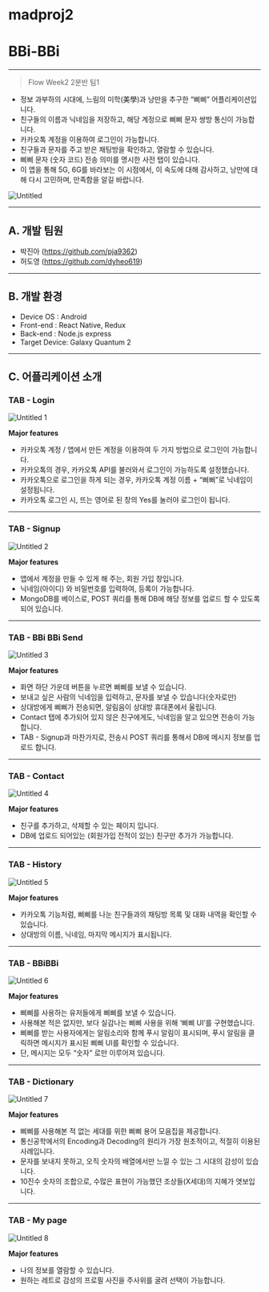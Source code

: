 # madproj2
# BBi-BBi

---

> Flow Week2 2분반 팀1
> 
- 정보 과부하의 시대에, 느림의 미학(美學)과 낭만을 추구한 “삐삐” 어플리케이션입니다.
- 친구들의 이름과 닉네임을 저장하고, 해당 계정으로 삐삐 문자 쌍방 통신이 가능합니다.
- 카카오톡 계정을 이용하여 로그인이 가능합니다.
- 친구들과 문자를 주고 받은 채팅방을 확인하고, 열람할 수 있습니다.
- 삐삐 문자 (숫자 코드) 전송 의미를 명시한 사전 탭이 있습니다.
- 이 앱을 통해 5G, 6G를 바라보는 이 시점에서, 이 속도에 대해 감사하고, 낭만에 대해 다시 고민하며, 만족함을 알길 바랍니다.

![Untitled](https://github.com/2023-MadCamp-2/madproj2/assets/33695380/519d5afb-41bf-4d16-bad5-a72910ca0c8d)

---

## **A. 개발 팀원**

- 박진아 (https://github.com/pja9362)
- 허도영 (https://github.com/dyheo619)

---

## **B. 개발 환경**

- Device OS : Android
- Front-end : React Native, Redux
- Back-end : Node.js express
- Target Device: Galaxy Quantum 2

---

## **C. 어플리케이션 소개**

### **TAB - Login**

![Untitled 1](https://github.com/2023-MadCamp-2/madproj2/assets/33695380/a6069eb5-280b-4d82-b47b-c07be66dac9b)


**Major features**

- 카카오톡 계정 / 앱에서 만든 계정을 이용하여 두 가지 방법으로 로그인이 가능합니다.
- 카카오톡의 경우, 카카오톡 API를 불러와서 로그인이 가능하도록 설정했습니다.
- 카카오톡으로 로그인을 하게 되는 경우, 카카오톡 계정 이름 + “삐삐”로 닉네임이 설정됩니다.
- 카카오톡 로그인 시, 뜨는 영어로 된 창의 Yes를 눌러야 로그인이 됩니다.

---

### **TAB - Signup**

![Untitled 2](https://github.com/2023-MadCamp-2/madproj2/assets/33695380/f4d355cc-951d-4322-ae72-d0f8a72be92e)


**Major features**

- 앱에서 계정을 만들 수 있게 해 주는, 회원 가입 창입니다.
- 닉네임(아이디) 와 비밀번호를 입력하여, 등록이 가능합니다.
- MongoDB를 베이스로, POST 쿼리를 통해 DB에 해당 정보를 업로드 할 수 있도록 되어 있습니다.

---

### **TAB - BBi BBi Send**

![Untitled 3](https://github.com/2023-MadCamp-2/madproj2/assets/33695380/87563de9-45bc-4b8d-a3d8-2b702d70f013)


**Major features**

- 화면 하단 가운데 버튼을 누르면 삐삐를 보낼 수 있습니다.
- 보내고 싶은 사람의 닉네임을 입력하고, 문자를 보낼 수 있습니다(숫자로만)
- 상대방에게 삐삐가 전송되면, 알림음이 상대방 휴대폰에서 울립니다.
- Contact 탭에 추가되어 있지 않은 친구에게도, 닉네임을 알고 있으면 전송이 가능합니다.
- TAB - Signup과 마찬가지로, 전송시 POST 쿼리를 통해서 DB에 메시지 정보를 업로드 합니다.

---

### **TAB - Contact**

![Untitled 4](https://github.com/2023-MadCamp-2/madproj2/assets/33695380/45b479b3-338b-4a2a-9aa0-c46055a750e2)


**Major features**

- 친구를 추가하고, 삭제할 수 있는 페이지 입니다.
- DB에 업로드 되어있는 (회원가입 전적이 있는) 친구만 추가가 가능합니다.

---

### **TAB - History**


![Untitled 5](https://github.com/2023-MadCamp-2/madproj2/assets/33695380/5ee8e579-c1cb-462d-beac-280bc3e7149b)

**Major features**

- 카카오톡 기능처럼, 삐삐를 나눈 친구들과의 채팅방 목록 및 대화 내역을 확인할 수 있습니다.
- 상대방의 이름, 닉네임, 마지막 메시지가 표시됩니다.

---

### **TAB - BBiBBi**

![Untitled 6](https://github.com/2023-MadCamp-2/madproj2/assets/33695380/5c4e3fb7-2ee9-4f60-99c1-209bc61699d3)


**Major features**

- 삐삐를 사용하는 유저들에게 삐삐를 보낼 수 있습니다.
- 사용해본 적은 없지만, 보다 실감나는 삐삐 사용을 위해 ‘삐삐 UI’를 구현했습니다.
- 삐삐를 받는 사용자에게는 알림소리와 함께 푸시 알림이 표시되며, 푸시 알림을 클릭하면 메시지가 표시된 삐삐 UI를 확인할 수 있습니다.
- 단, 메시지는 모두 “숫자” 로만 이루어져 있습니다.

---

### **TAB - Dictionary**

![Untitled 7](https://github.com/2023-MadCamp-2/madproj2/assets/33695380/dd2ab983-51c3-4aac-8496-55e86c7786ba)


**Major features**

- 삐삐를 사용해본 적 없는 세대를 위한 삐삐 용어 모음집을 제공합니다.
- 통신공학에서의 Encoding과 Decoding의 원리가 가장 원초적이고, 적절히 이용된 사례입니다.
- 문자를 보내지 못하고, 오직 숫자의 배열에서만 느낄 수 있는 그 시대의 감성이 있습니다.
- 10진수 숫자의 조합으로, 수많은 표현이 가능했던 조상들(X세대)의 지혜가 엿보입니다.

---

### **TAB - My page**

![Untitled 8](https://github.com/2023-MadCamp-2/madproj2/assets/33695380/e864394b-cad4-48be-a726-c2fcad362986)

**Major features**

- 나의 정보를 열람할 수 있습니다.
- 원하는 레트로 감성의 프로필 사진을 주사위를 굴려 선택이 가능합니다.
